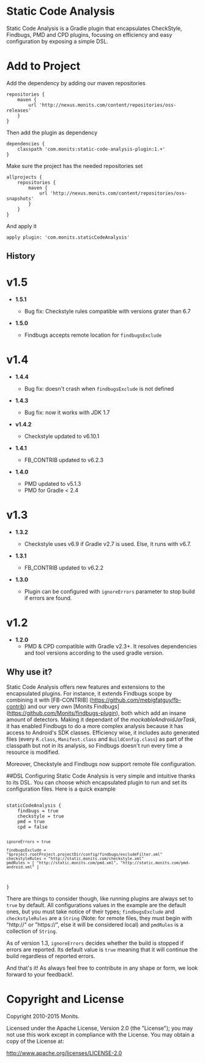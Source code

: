 # Static Code Analysis

Static Code Analysis is a Gradle plugin that encapsulates CheckStyle,
Findbugs, PMD and CPD plugins, focusing on efficiency and easy configuration
by exposing a simple DSL.

# Add to Project

Add the dependency by adding our maven repositories

```
repositories {
    maven {
        url 'http://nexus.monits.com/content/repositories/oss-releases'
    }
}
```

Then add the plugin as dependency

```
dependencies {
    classpath 'com.monits:static-code-analysis-plugin:1.+'
}
```

Make sure the project has the needed repositories set

```
allprojects {
    repositories {
        maven {
            url 'http://nexus.monits.com/content/repositories/oss-snapshots'
        }
    }
}
```

And apply it

```
apply plugin: 'com.monits.staticCodeAnalysis'
```

## History

# v1.5

* **1.5.1**
  * Bug fix: Checkstyle rules compatible with versions grater than 6.7

* **1.5.0**
  * Findbugs accepts remote location for ``findbugsExclude``

# v1.4

* **1.4.4**
  * Bug fix: doesn't crash when ``findbugsExclude`` is not defined

* **1.4.3**
  * Bug fix: now it works with JDK 1.7

* **v1.4.2**
  * Checkstyle updated to v6.10.1

* **1.4.1**
  * FB_CONTRIB updated to v6.2.3

* **1.4.0**
  * PMD updated to v5.1.3
  * PMD for Gradle < 2.4

# v1.3

* **1.3.2**
  * Checkstyle uses v6.9 if Gradle v2.7 is used. Else, it runs with v6.7.

* **1.3.1**
  * FB_CONTRIB updated to v6.2.2

* **1.3.0**
  * Plugin can be configured with ``ignoreErrors`` parameter to stop build if errors are found.

# v1.2

* **1.2.0**
  * PMD & CPD compatible with Gradle v2.3+. It resolves dependencies and tool versions according
   to the used gradle version.

## Why use it?

Static Code Analysis offers new features and extensions to the encapsulated plugins. For instance,
it extends Findbugs scope by combining it with [FB-CONTRIB] (https://github.com/mebigfatguy/fb-contrib)
and our very own [Monits Findbugs] (https://github.com/Monits/findbugs-plugin), both which add an
insane amount of detectors. Making it dependant of the *mockableAndroidJarTask*, it has enabled Findbugs
to do a more complex analysis because it has access to Android's SDK classes. Efficiency wise, it includes
auto generated files (every ``R.class``, ``Manifest.class`` and ``BuildConfig.class``) as part of the
classpath but not in its analysis, so Findbugs doesn't run every time a resource is modified.

Moreover, Checkstyle and Findbugs now support remote file configuration.

##DSL
Configuring Static Code Analysis is very simple and intuitive thanks to its DSL. You can choose
which encapsulated plugin to run and set its configuration files. Here is a quick example

<code>
staticCodeAnalysis {
    findbugs = true
    checkstyle = true
    pmd = true
    cpd = false

    ignoreErrors = true

    findbugsExclude = "$project.rootProject.projectDir/config/findbugs/excludeFilter.xml"
    checkstyleRules = "http://static.monits.com/checkstyle.xml"
    pmdRules = [ "http://static.monits.com/pmd.xml", "http://static.monits.com/pmd-android.xml" ]
}
</code>

There are things to consider though, like running plugins are always set to ``true`` by default.
All configurations values in the example are the default ones, but you must take notice of their types;
``findbugsExclude`` and ``checkstyleRules`` are a ``String`` (Note: for remote files, they must
begin with "http://" or "https://", else it will be considered local) and ``pmdRules`` is a
collection of ``String``.

As of version 1.3, ``ignoreErrors`` decides whether the build is stopped if errors are reported. Its default
value is ``true`` meaning that it will continue the build regardless of reported errors.

And that's it! As always feel free to contribute in any shape or form, we look forward to your feedback!.

# Copyright and License
Copyright 2010-2015 Monits.

Licensed under the Apache License, Version 2.0 (the "License"); you may not use
this work except in compliance with the License. You may obtain a copy of the
License at:

http://www.apache.org/licenses/LICENSE-2.0

